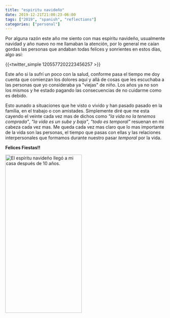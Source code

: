 ```yaml
---
title: "espiritu navideño"
date: 2019-12-21T21:00:23-06:00
tags: ["2019", "spanish", "reflections"]
categories: ["personal"]
---
```


Por alguna razón este año me siento con mas espíritu navideño, usualmente navidad y año nuevo no me llamaban la atención, por lo general me caían gordas las personas que andaban todas felices y sonrientes en estos días, algo así:

{{<twitter_simple 1205577202223456257 >}}

Este año si la sufrí un poco con la salud, conforme pasa el tiempo me doy cuenta que comienzan los dolores aquí y allá de cosas que les escuchaba a las personas que yo consideraba ya "viejas" de niño. Los años ya no son los mismos y he estado pagando las consecuencias de no cuidarme como es debido.

Esto aunado a situaciones que he visto o vivido y han pasado pasado en la familia, en el trabajo o con amistades. Simplemente diré que me esta cayendo el veinte cada vez mas de dichos como _"la vida no la tenemos comprada"_, _"la vida es un sube y baja"_, _"todo es temporal"_ resuenan en mi cabeza cada vez mas. Me queda cada vez mas claro que lo mas importante de la vida son las personas, el tiempo que pasas con ellas y las relaciones interpersonales que formamos durante nuestro pasar _temporal_ por la vida.

**Felices Fiestas!!**

<a data-flickr-embed="true" href="https://www.flickr.com/photos/p4tux/49255887528/in/dateposted-public/" title="El espíritu navideño llegó a mi casa después de 10 años."><img src="https://live.staticflickr.com/65535/49255887528_8dd1d9f0cc.jpg" width="241" height="500" alt="El espíritu navideño llegó a mi casa después de 10 años."></a><script async src="//embedr.flickr.com/assets/client-code.js" charset="utf-8"></script>
